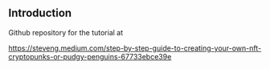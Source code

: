 ## Introduction

Github repository for the tutorial at

https://steveng.medium.com/step-by-step-guide-to-creating-your-own-nft-cryptopunks-or-pudgy-penguins-67733ebce39e
